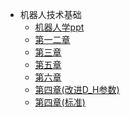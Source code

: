 * 机器人技术基础
   * [机器人学ppt](机器人学ppt/)
   * [第一二章](第一二章.md)
   * [第三章](第三章.md)
   * [第五章](第五章.md)
   * [第六章](第六章.md)
   * [第四章(改进D_H参数)](第四章(改进D_H参数).md)
   * [第四章(标准)](第四章(标准).md)
